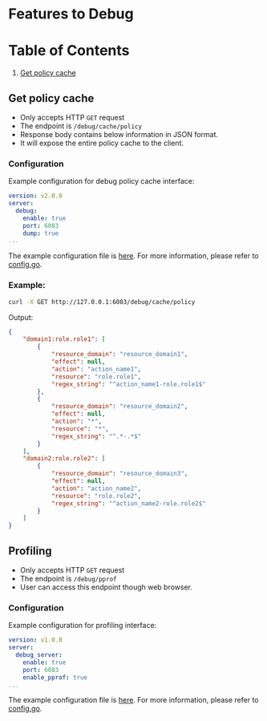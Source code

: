 # Features to Debug

# Table of Contents

1. [Get policy cache](#get-policy-cache)

## Get policy cache

- Only accepts HTTP `GET` request
- The endpoint is `/debug/cache/policy`
- Response body contains below information in JSON format.
- It will expose the entire policy cache to the client.

### Configuration

Example configuration for debug policy cache interface:

```yaml
version: v2.0.0
server:
  debug:
    enable: true
    port: 6083
    dump: true
...
```

The example configuration file is [here](../test/data/example_config.yaml). For more information, please refer to [config.go](../config/config.go).

### Example:

```bash
curl -X GET http://127.0.0.1:6083/debug/cache/policy
```

Output:

```json
{
    "domain1:role.role1": [
        {
            "resource_domain": "resource_domain1",
            "effect": null,
            "action": "action_name1",
            "resource": "role.role1",
            "regex_string": "^action_name1-role.role1$"
        },
        {
            "resource_domain": "resource_domain2",
            "effect": null,
            "action": "*",
            "resource": "*",
            "regex_string": "^.*-.*$"
        }
    ],
    "domain2:role.role2": [
        {
            "resource_domain": "resource_domain3",
            "effect": null,
            "action": "action_name2",
            "resource": "role.role2",
            "regex_string": "^action_name2-role.role2$"
        }
    ]
}
```

## Profiling

- Only accepts HTTP `GET` request
- The endpoint is `/debug/pprof`
- User can access this endpoint though web browser.

### Configuration

Example configuration for profiling interface:

```yaml
version: v1.0.0
server:
  debug_server:
    enable: true
    port: 6083
    enable_pprof: true
...
```

The example configuration file is [here](../test/data/example_config.yaml). For more information, please refer to [config.go](../config/config.go).
